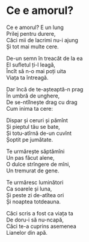 # Ce e amorul?

Ce e amorul? E un lung\
Prilej pentru durere,\
Căci mii de lacrimi nu-i ajung\
Și tot mai multe cere.

De-un semn în treacăt de la ea\
El sufletul ți-l leagă,\
Încît să n-o mai poți uita\
Viața ta întreagă.

Dar încă de te-așteaptă-n prag\
În umbră de unghere,\
De se-ntîlnește drag cu drag\
Cum inima ta cere:

Dispar și ceruri și pămînt\
Și pieptul tău se bate,\
Și totu-atîrnă de-un cuvînt\
Șoptit pe jumătate.

Te urmărește săptămîni\
Un pas făcut alene,\
O dulce strîngere de mîni,\
Un tremurat de gene.

Te urmăresc luminători\
Ca soarele și luna,\
Și peste zi de-atîtea ori\
Și noaptea totdeauna.

Căci scris a fost ca viața ta\
De doru-i să nu-ncapă,\
Căci te-a cuprins asemenea\
Lianelor din apă.
